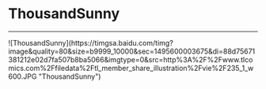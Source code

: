 # ThousandSunny
---
<div>
![ThousandSunny](https://timgsa.baidu.com/timg?image&quality=80&size=b9999_10000&sec=1495600003675&di=88d75671381212e02d7fa507b8ba5066&imgtype=0&src=http%3A%2F%2Fwww.tlcomics.com%2Ffiledata%2Ftl_member_share_illustration%2Fvie%2F235_1_w600.JPG "ThousandSunny")
</div>